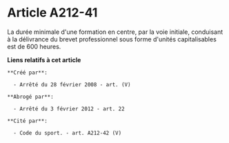 # Article A212-41

La durée minimale d'une formation en centre, par la voie initiale, conduisant à la délivrance du brevet professionnel sous
forme d'unités capitalisables est de 600 heures.

**Liens relatifs à cet article**

	**Créé par**:

	  - Arrêté du 28 février 2008 - art. (V)

	**Abrogé par**:

	  - Arrêté du 3 février 2012 - art. 22

	**Cité par**:

	  - Code du sport. - art. A212-42 (V)
